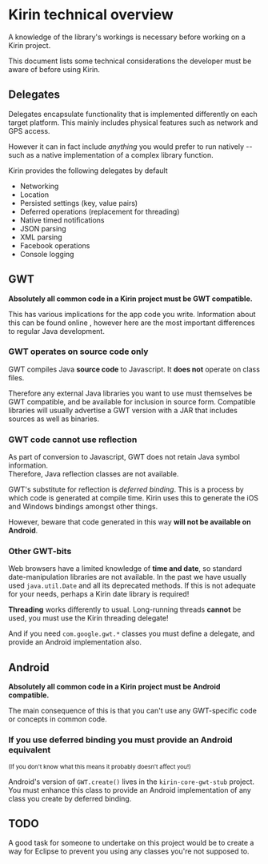 # Kirin technical overview

A knowledge of the library's workings is necessary before working on a Kirin project.

This document lists some technical considerations the developer must be aware of before using Kirin.

## Delegates

Delegates encapsulate functionality that is implemented differently on each target platform.  This mainly includes physical features such as network and GPS access.  

However it can in fact include *anything* you would prefer to run natively -- such as a native implementation of a complex library function.

Kirin provides the following delegates by default

* Networking
* Location
* Persisted settings (key, value pairs)
* Deferred operations (replacement for threading)
* Native timed notifications
* JSON parsing
* XML parsing
* Facebook operations
* Console logging

## GWT

**Absolutely all common code in a Kirin project must be GWT compatible.**

This has various implications for the app code you write.  Information about this can be found online <link to follow>, however here are the most important differences to regular Java development.

### GWT operates on source code only

GWT compiles Java **source code** to Javascript.  It **does not** operate on class files.

Therefore any external Java libraries you want to use must themselves be GWT compatible, and be available for inclusion in source form.  Compatible libraries will usually advertise a GWT version with a JAR that includes sources as well as binaries.

### GWT code cannot use reflection

As part of conversion to Javascript, GWT does not retain Java symbol information.  
Therefore, Java reflection classes are not available.  

GWT's substitute for reflection is *deferred binding*.  This is a process by which code
is generated at compile time.  Kirin uses this to generate the iOS and Windows bindings
amongst other things.

However, beware that code generated in this way **will not be available on Android**.

### Other GWT-bits

Web browsers have a limited knowledge of **time and date**, so standard date-manipulation 
libraries are not available.  In the past we have usually used `java.util.Date` and all 
its deprecated methods.  If this is not adequate for your needs, perhaps a Kirin date 
library is required!

**Threading** works differently to usual.  Long-running threads **cannot** be used, you
must use the Kirin threading delegate!

And if you need `com.google.gwt.*` classes you must define a delegate, and provide an
Android implementation also. 

## Android

**Absolutely all common code in a Kirin project must be Android compatible.**

The main consequence of this is that you can't use any GWT-specific code or concepts
in common code.  

### If you use deferred binding you must provide an Android equivalent

<sub>(If you don't know what this means it probably doesn't affect you!)</sub>

Android's version of `GWT.create()` lives in the `kirin-core-gwt-stub` project.  You
must enhance this class to provide an Android implementation of any class you create by
deferred binding.

## TODO
A good task for someone to undertake on this project would be to create a way for Eclipse to prevent you using any classes you're not supposed to.